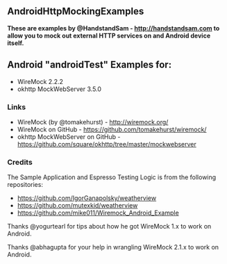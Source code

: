 ## AndroidHttpMockingExamples ##

**These are examples by @HandstandSam - http://handstandsam.com to allow you to mock out external HTTP services on and Android device itself.**

## Android "androidTest" Examples for: ##
* WireMock 2.2.2
* okhttp MockWebServer 3.5.0

### Links ###
* WireMock (by @tomakehurst) - http://wiremock.org/
* WireMock on GitHub - https://github.com/tomakehurst/wiremock/
* okhttp MockWebServer on GitHub - https://github.com/square/okhttp/tree/master/mockwebserver

### Credits ###
The Sample Application and Espresso Testing Logic is from the following repositories:
* https://github.com/IgorGanapolsky/weatherview
* https://github.com/mutexkid/weatherview
* https://github.com/mike011/Wiremock_Android_Example

Thanks @yogurtearl for tips about how he got WireMock 1.x to work on Android.

Thanks @abhagupta for your help in wrangling WireMock 2.1.x to work on Android.
